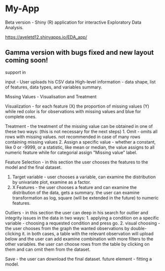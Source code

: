 # My-App
Beta version - 
Shiny (R) application for interactive Exploratory Data Analysis. 

https://ayeletd12.shinyapps.io/EDA_app/

## Gamma version with bugs fixed and new layout coming soon! ## 

support in 

input - User uploads his CSV data
High-level information - data shape, list of features, data types, and variables summary.

Missing Values - Visualisation and Treatment

  Visualization - for each feature (X) the proportion of missing values (Y) while red color is for observations with missing values and blue for complete ones.
  
  Treatment - the treatment of the missing value can be obtained in one of these two ways: (this is not necessary for the next steps)
    1. Omit - omits all rows with missing values. not recommended in case of many rows containing missing values 
    2. Assign a specific value - whether a constant, like 0 or -9999, or a statistic, like mean or median, the value assigns to all numeric feature while for categorial assign "Missing value" label.  
    
Feature Selection - in this section the user chooses the features to the model and the final dataset.
  
  1. Target variable - user chooses a variable, can examine the distribution by univariate plot, examine as a factor. 
  2. X Features - the user chooses a feature and can examine the distribution of the data, gets a summary. the user can examine transformation as log, square (will be extended in the future) to numeric features. 
  
Outliers - in this section the user can deep in his search for outlier and integrity issues in the data in two ways:
      1. applying a condition on a specific variable - choosing a requested condition and press go. 
      2. visual choosing - the user chooses from the graph the wanted observations by double-clicking it. 
  in both cases, a table with the relevant observation will upload below and the user can add examine combination with more filters to the other variables. the user can choose rows from the table by clicking on them and can omit them from the dataset. 
  
Save - the user can download the final dataset. 
  future element - fitting a model.


